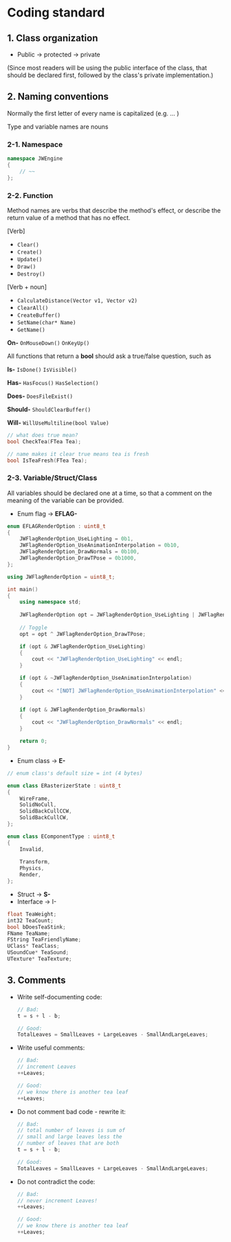 # Coding standard

## 1. Class organization

- Public -> protected -> private

(Since most readers will be using the public interface of the class, that should be declared first, followed by the class's private implementation.)



## 2. Naming conventions

Normally the first letter of every name is capitalized  (e.g. ... )

Type and variable names are nouns

### 2-1. Namespace

```cpp
namespace JWEngine
{
	// ~~
};
```



### 2-2. Function

Method names are verbs that describe the method's effect, or describe the return value of a method that has no effect.

[Verb]

- `Clear()`
- `Create()` 
- `Update()`
- `Draw()`
- `Destroy()`

[Verb + noun]

- `CalculateDistance(Vector v1, Vector v2)`
- `ClearAll()`
- `CreateBuffer()`
- `SetName(char* Name)`
- `GetName()`

**On-** `OnMouseDown()` `OnKeyUp()`



All functions that return a **bool** should ask a true/false question, such as

**Is-**  `IsDone()` `IsVisible()`

**Has-** `HasFocus()` `HasSelection()` 

**Does-** `DoesFileExist()`

**Should-** `ShouldClearBuffer()`

**Will-** `WillUseMultiline(bool Value)`

```cpp
// what does true mean?
bool CheckTea(FTea Tea);

// name makes it clear true means tea is fresh
bool IsTeaFresh(FTea Tea);
```

### 2-3. Variable/Struct/Class

All variables should be declared one at a time, so that a comment on the meaning of the variable can be provided.

- Enum flag -> **EFLAG-**

```cpp
enum EFLAGRenderOption : uint8_t
{
	JWFlagRenderOption_UseLighting = 0b1,
	JWFlagRenderOption_UseAnimationInterpolation = 0b10,
	JWFlagRenderOption_DrawNormals = 0b100,
	JWFlagRenderOption_DrawTPose = 0b1000,
};

using JWFlagRenderOption = uint8_t;

int main()
{
	using namespace std;
	
	JWFlagRenderOption opt = JWFlagRenderOption_UseLighting | JWFlagRenderOption_DrawNormals;
    
    // Toggle
    opt = opt ^ JWFlagRenderOption_DrawTPose;

	if (opt & JWFlagRenderOption_UseLighting)
	{
		cout << "JWFlagRenderOption_UseLighting" << endl;
	}

	if (opt & ~JWFlagRenderOption_UseAnimationInterpolation)
	{
		cout << "[NOT] JWFlagRenderOption_UseAnimationInterpolation" << endl;
	}

	if (opt & JWFlagRenderOption_DrawNormals)
	{
		cout << "JWFlagRenderOption_DrawNormals" << endl;
	}

	return 0;
}
```

- Enum class -> **E-**

```cpp
// enum class's default size = int (4 bytes)

enum class ERasterizerState : uint8_t
{
	WireFrame,
	SolidNoCull,
	SolidBackCullCCW,
	SolidBackCullCW,
};

enum class EComponentType : uint8_t
{
	Invalid,
	
	Transform,
	Physics,
	Render,
};
```

- Struct -> **S-**
- Interface -> I-

```cpp
float TeaWeight;
int32 TeaCount;
bool bDoesTeaStink;
FName TeaName;
FString TeaFriendlyName;
UClass* TeaClass;
USoundCue* TeaSound;
UTexture* TeaTexture;
```

## 3. Comments

- Write self-documenting code:

  ```cpp
  // Bad:
  t = s + l - b;
  
  // Good:
  TotalLeaves = SmallLeaves + LargeLeaves - SmallAndLargeLeaves;
  ```

- Write useful comments:

  ```cpp
  // Bad:
  // increment Leaves
  ++Leaves;
  
  // Good:
  // we know there is another tea leaf
  ++Leaves;
  ```

- Do not comment bad code - rewrite it:

  ```cpp
  // Bad:
  // total number of leaves is sum of
  // small and large leaves less the
  // number of leaves that are both
  t = s + l - b;
  
  // Good:
  TotalLeaves = SmallLeaves + LargeLeaves - SmallAndLargeLeaves;
  ```

- Do not contradict the code:

  ```cpp
  // Bad:
  // never increment Leaves!
  ++Leaves;
  
  // Good:
  // we know there is another tea leaf
  ++Leaves;
  ```